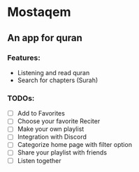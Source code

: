 # Mostaqem
## An app for quran

### Features:
* Listening and read quran
* Search for chapters (Surah)


### TODOs:
- [ ] Add to Favorites
- [ ] Choose your favorite Reciter
- [ ] Make your own playlist
- [ ] Integration with Discord
- [ ] Categorize home page with filter option
- [ ] Share your playlist with friends
- [ ] Listen together
